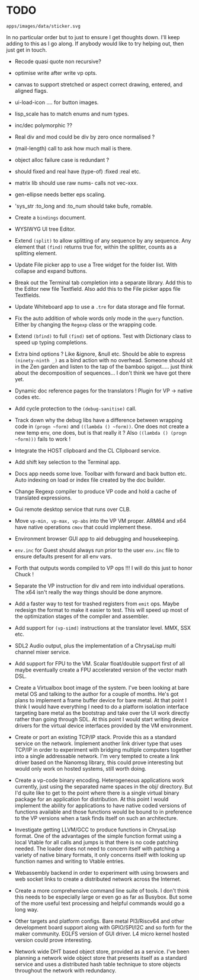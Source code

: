 # TODO

```image
apps/images/data/sticker.svg
```

In no particular order but to just to ensure I get thoughts down. I'll keep
adding to this as I go along. If anybody would like to try helping out, then
just get in touch.

* Recode quasi quote non recursive?

* optimise write after write vp opts.

* canvas to support stretched or aspect correct drawing, entered, and aligned
flags.

* ui-load-icon .... for button images.

* lisp_scale has to match enums and num types.

* inc/dec polymorphic ??

* Real div and mod could be div by zero once normalised ?

* (mail-length) call to ask how much mail is there.

* object alloc failure case is redundant ?

* should fixed and real have (type-of) :fixed :real etc.

* matrix lib should use raw nums- calls not vec-xxx.

* gen-ellipse needs better eps scaling.

* 'sys_str :to_long and :to_num should take bufe, romable.

* Create a `bindings` document.

* WYSIWYG UI tree Editor.

* Extend `(split)` to allow splitting of any sequence by any sequence. Any
element that `(find)` returns true for, within the splitter, counts as a
splitting element.

* Update File picker app to use a Tree widget for the folder list. With
collapse and expand buttons.

* Break out the Terminal tab completion into a separate library. Add this to
the Editor new file Textfield. Also add this to the File picker apps file
Textfields.

* Update Whiteboard app to use a `.tre` for data storage and file format.

* Fix the auto addition of whole words only mode in the `query` function.
Either by changing the `Regexp` class or the wrapping code.

* Extend `(bfind)` to full `(find)` set of options. Test with Dictionary class
to speed up typing completions.

* Extra bind options ? Like &ignore, &null etc. Should be able to express
`(ninety-ninth _)` as a bind action with no overhead. Someone should sit in the
Zen garden and listen to the tap of the bamboo spigot..... just think about the
decomposition of sequences... I don't think we have got there yet.

* Dynamic doc reference pages for the translators ! Plugin for VP -> native
codes etc.

* Add cycle protection to the `(debug-sanitise)` call.

* Track down why the debug libs have a difference between wrapping code in
`(progn ~form)` and `((lambda () ~form))`. One does not create a new temp env,
one does, but is that really it ? Also `((lambda () (progn ~form)))` fails to
work !

* Integrate the HOST clipboard and the CL Clipboard service.

* Add shift key selection to the Terminal app.

* Docs app needs some love. Toolbar with forward and back button etc. Auto
indexing on load or index file created by the doc builder.

* Change Regexp compiler to produce VP code and hold a cache of translated
expressions.

* Gui remote desktop service that runs over CLB.

* Move `vp-min, vp-max, vp-abs` into the VP VM proper. ARM64 and x64 have
native operations `cmov` that could implement these.

* Environment browser GUI app to aid debugging and housekeeping.

* `env.inc` for Guest should always run prior to the user `env.inc` file to
ensure defaults present for all env vars.

* Forth that outputs words compiled to VP ops !!! I will do this just to honor
Chuck !

* Separate the VP instruction for div and rem into individual operations. The
x64 isn't really the way things should be done anymore.

* Add a faster way to test for trashed registers from `emit` ops. Maybe
redesign the format to make it easier to test. This will speed up most of the
optimization stages of the compiler and assembler.

* Add support for `(vp-simd)` instructions at the translator level. MMX, SSX
etc.

* SDL2 Audio output, plus the implementation of a ChrysaLisp multi channel
mixer service.

* Add support for FPU to the VM. Scalar float/double support first of all maybe
eventually create a FPU accelerated version of the vector math DSL.

* Create a Virtualbox boot image of the system. I've been looking at bare metal
OS and talking to the author for a couple of months. He's got plans to
implement a frame buffer device for bare metal. At that point I think I would
have everything I need to do a platform isolation interface targeting bare
metal as the bootstrap and take over the UI work directly rather than going
through SDL. At this point I would start writing device drivers for the virtual
device interfaces provided by the VM environment.

* Create or port an existing TCP/IP stack. Provide this as a standard service
on the network. Implement another link driver type that uses TCP/IP in order to
experiment with bridging multiple computers together into a single addressable
network. I'm very tempted to create a link driver based on the Nanomsg library,
this could prove interesting but would only work on hosted systems, still worth
doing.

* Create a vp-code binary encoding. Heterogeneous applications work currently,
just using the separated name spaces in the obj/ directory. But I'd quite like
to get to the point where there is a single virtual binary package for an
application for distribution. At this point I would implement the ability for
applications to have native coded versions of functions available and those
functions would be bound to in preference to the VP versions when a task finds
itself on such an architecture.

* Investigate getting LLVM/GCC to produce functions in ChrysaLisp format. One
of the advantages of the simple function format using a local Vtable for all
calls and jumps is that there is no code patching needed. The loader does not
need to concern itself with patching a variety of native binary formats, it
only concerns itself with looking up function names and writing to Vtable
entries.

* Webassembly backend in order to experiment with using browsers and web socket
links to create a distributed network across the Internet.

* Create a more comprehensive command line suite of tools. I don't think this
needs to be especially large or even go as far as Busybox. But some of the more
useful text processing and helpful commands would go a long way.

* Other targets and platform configs. Bare metal PI3/Riscv64 and other
development board support along with GPIO/SPI/I2C and so forth for the maker
community. EGLFS version of GUI driver. L4 micro kernel hosted version could
prove interesting.

* Network wide DHT based object store, provided as a service. I've been
planning a network wide object store that presents itself as a standard service
and uses a distributed hash table technique to store objects throughout the
network with redundancy.
